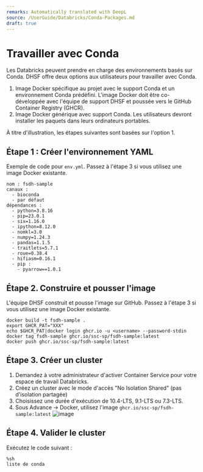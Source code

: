```yaml
---
remarks: Automatically translated with DeepL
source: /UserGuide/Databricks/Conda-Packages.md
draft: true
---
```


# Travailler avec Conda

Les Databricks peuvent prendre en charge des environnements basés sur Conda. DHSF offre deux options aux utilisateurs pour travailler avec Conda.

1. Image Docker spécifique au projet avec le support Conda et un environnement Conda prédéfini. L'image Docker doit être co-développée avec l'équipe de support DHSF et poussée vers le GitHub Container Registry (GHCR).
2. Image Docker générique avec support Conda. Les utilisateurs devront installer les paquets dans leurs ordinateurs portables.

À titre d'illustration, les étapes suivantes sont basées sur l'option 1.

## Étape 1 : Créer l'environnement YAML

Exemple de code pour `env.yml`. Passez à l'étape 3 si vous utilisez une image Docker existante.
```
nom : fsdh-sample
canaux :
  - bioconda
  - par défaut
dépendances :
  - python=3.8.16
  - pip=23.0.1
  - six=1.16.0
  - ipython=8.12.0
  - nomkl=3.0
  - numpy=1.24.3
  - pandas=1.1.5
  - traitlets=5.7.1
  - roue=0.38.4
  - hifiasm=0.16.1
  - pip :
    - pyarrow==1.0.1
```
## Étape 2. Construire et pousser l'image
L'équipe DHSF construit et pousse l'image sur GitHub. Passez à l'étape 3 si vous utilisez une image Docker existante.

```
docker build -t fsdh-sample .
export GHCR_PAT="XXX"
echo $GHCR_PAT|docker login ghcr.io -u <username> --password-stdin
docker tag fsdh-sample ghcr.io/ssc-sp/fsdh-sample:latest
docker push ghcr.io/ssc-sp/fsdh-sample:latest
```
## Étape 3. Créer un cluster
1. Demandez à votre administrateur d'activer Container Service pour votre espace de travail Databricks.
2. Créez un cluster avec le mode d'accès "No Isolation Shared" (pas d'isolation partagée)
3. Choisissez une durée d'exécution de 10.4-LTS, 9.1-LTS ou 7.3-LTS.
4. Sous Advance -> Docker, utilisez l'image `ghcr.io/ssc-sp/fsdh-sample:latest`
![image](/api/media/UserGuide/Databricks/Conda-Packages-1.bmp)

## Étape 4. Valider le cluster

Exécutez le code suivant :
```
%sh
liste de conda
```
